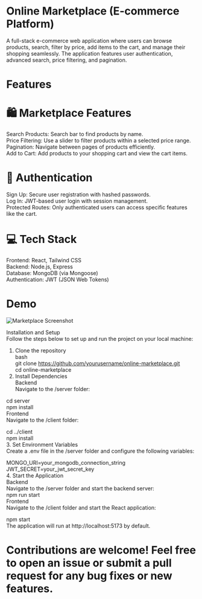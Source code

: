 # Online Marketplace (E-commerce Platform)  
A full-stack e-commerce web application where users can browse products, search, filter by price, add items to the cart, and manage their shopping seamlessly. The application features user authentication, advanced search, price filtering, and pagination.  

# Features  
# 🛍️ Marketplace Features  
Search Products: Search bar to find products by name.  
Price Filtering: Use a slider to filter products within a selected price range.  
Pagination: Navigate between pages of products efficiently.  
Add to Cart: Add products to your shopping cart and view the cart items.  
# 🔐 Authentication  
Sign Up: Secure user registration with hashed passwords.  
Log In: JWT-based user login with session management.  
Protected Routes: Only authenticated users can access specific features like the cart.  
# 💻 Tech Stack  
Frontend: React, Tailwind CSS  
Backend: Node.js, Express  
Database: MongoDB (via Mongoose)  
Authentication: JWT (JSON Web Tokens)  
# Demo  
![Marketplace Screenshot](https://i.imgur.com/i80jRKO.png)


Installation and Setup  
Follow the steps below to set up and run the project on your local machine:  

1. Clone the repository  
bash  
git clone https://github.com/yourusername/online-marketplace.git  
cd online-marketplace  
2. Install Dependencies  
Backend  
Navigate to the /server folder:  

cd server  
npm install  
Frontend  
Navigate to the /client folder:   

cd ../client  
npm install  
3. Set Environment Variables  
Create a .env file in the /server folder and configure the following variables:  

MONGO_URI=your_mongodb_connection_string  
JWT_SECRET=your_jwt_secret_key  
4. Start the Application  
Backend  
Navigate to the /server folder and start the backend server:  
npm run start  
Frontend  
Navigate to the /client folder and start the React application:  

npm start  
The application will run at http://localhost:5173 by default.  


# Contributions are welcome! Feel free to open an issue or submit a pull request for any bug fixes or new features.

